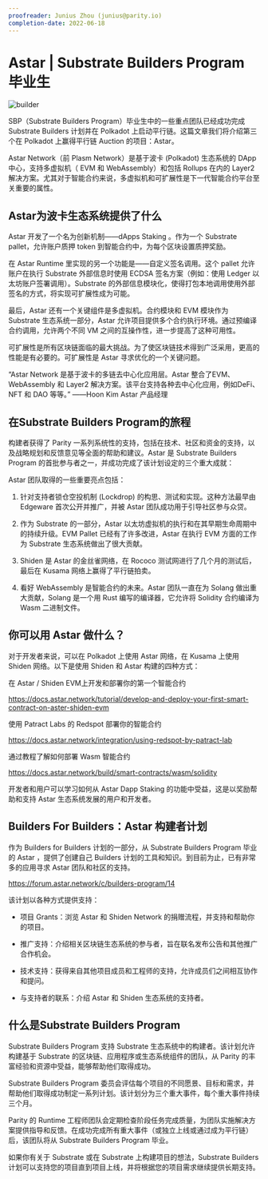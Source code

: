 ```yaml
---
proofreader: Junius Zhou (junius@parity.io)
completion-date: 2022-06-18
---
```


# Astar | Substrate Builders Program 毕业生

![builder](assets/builder.jpeg)

SBP（Substrate Builders Program）毕业生中的一些重点团队已经成功完成 Substrate Builders 计划并在 Polkadot 上启动平行链。这篇文章我们将介绍第三个在 Polkadot 上赢得平行链 Auction 的项目：Astar。

Astar Network（前 Plasm Network）是基于波卡 (Polkadot) 生态系统的 DApp 中心，支持多虚拟机（ EVM 和 WebAssembly）和包括 Rollups 在内的 Layer2 解决方案。尤其对于智能合约来说，多虚拟机和可扩展性是下一代智能合约平台至关重要的属性。

## Astar为波卡生态系统提供了什么
 
Astar 开发了一个名为创新机制——dApps Staking 。作为一个 Substrate pallet，允许账户质押 token 到智能合约中，为每个区块设置质押奖励。

在 Astar Runtime 里实现的另一个功能是——自定义签名调用。这个 pallet 允许账户在执行 Substrate 外部信息时使用 ECDSA 签名方案（例如：使用 Ledger 以太坊账户签署调用）。Substrate 的外部信息模块化，使得打包本地调用使用外部签名的方式，将实现可扩展性成为可能。

最后，Astar 还有一个关键组件是多虚拟机。合约模块和 EVM 模块作为 Substrate 生态系统一部分，Astar 允许项目提供多个合约执行环境。通过预编译合约调用，允许两个不同 VM 之间的互操作性，进一步提高了这种可用性。

可扩展性是所有区块链面临的最大挑战。为了使区块链技术得到广泛采用，更高的性能是有必要的。可扩展性是 Astar 寻求优化的一个关键问题。

“Astar Network 是基于波卡的多链去中心化应用层。Astar 整合了EVM、WebAssembly 和 Layer2 解决方案。该平台支持各种去中心化应用，例如DeFi、NFT 和 DAO 等等。”
——Hoon Kim Astar 产品经理

## 在Substrate Builders Program的旅程

构建者获得了 Parity 一系列系统性的支持，包括在技术、社区和资金的支持，以及战略规划和反馈意见等全面的帮助和建议。Astar 是 Substrate Builders Program 的首批参与者之一，并成功完成了该计划设定的三个重大成就：

Astar 团队取得的一些重要亮点包括：

1. 针对支持者锁仓空投机制 (Lockdrop) 的构思、测试和实现。这种方法最早由 Edgeware 首次公开并推广，并被 Astar 团队成功用于引导社区参与众贷。

2. 作为 Substrate 的一部分，Astar 以太坊虚拟机的执行和在其早期生命周期中的持续升级。EVM Pallet 已经有了许多改进，Astar 在执行 EVM 方面的工作为 Substrate 生态系统做出了很大贡献。


3. Shiden 是 Astar 的金丝雀网络，在 Rococo 测试网进行了几个月的测试后，最后在 Kusama 网络上赢得了平行链拍卖。

4. 看好 WebAssembly 是智能合约的未来。Astar 团队一直在为 Solang 做出重大贡献，Solang 是一个用 Rust 编写的编译器，它允许将 Solidity 合约编译为 Wasm 二进制文件。

## 你可以用 Astar 做什么？

对于开发者来说，可以在 Polkadot 上使用 Astar 网络，在 Kusama 上使用 Shiden 网络。以下是使用 Shiden 和 Astar 构建的四种方式：

在 Astar / Shiden EVM上开发和部署你的第一个智能合约

https://docs.astar.network/tutorial/develop-and-deploy-your-first-smart-contract-on-aster-shiden-evm

使用 Patract Labs 的 Redspot 部署你的智能合约

https://docs.astar.network/integration/using-redspot-by-patract-lab

通过教程了解如何部署 Wasm 智能合约

https://docs.astar.network/build/smart-contracts/wasm/solidity

开发者和用户可以学习如何从 Astar Dapp Staking 的功能中受益，这是以奖励帮助和支持 Astar 生态系统发展的用户和开发者。    

## Builders For Builders：Astar 构建者计划 

作为 Builders for Builders 计划的一部分，从 Substrate Builders Program 毕业的 Astar ，提供了创建自己 Builders 计划的工具和知识。到目前为止，已有非常多的应用寻求 Astar 团队和社区的支持。

https://forum.astar.network/c/builders-program/14


该计划以各种方式提供支持：

- 项目 Grants：浏览 Astar 和 Shiden Network 的捐赠流程，并支持和帮助你的项目。

- 推广支持：介绍相关区块链生态系统的参与者，旨在联名发布公告和其他推广合作机会。

- 技术支持：获得来自其他项目成员和工程师的支持，允许成员们之间相互协作和提问。

- 与支持者的联系：介绍 Astar 和 Shiden 生态系统的支持者。

## 什么是Substrate Builders Program

Substrate Builders Program 支持 Substrate 生态系统中的构建者。该计划允许构建基于 Substrate 的区块链、应用程序或生态系统组件的团队，从 Parity 的丰富经验和资源中受益，能够帮助他们取得成功。

Substrate Builders Program 委员会评估每个项目的不同愿景、目标和需求，并帮助他们取得成功制定一系列计划。该计划分为三个重大事件，每个重大事件持续三个月。

Parity 的 Runtime 工程师团队会定期检查阶段任务完成质量，为团队实施解决方案提供指导和反馈。在成功完成所有重大事件（或独立上线或通过成为平行链）后，该团队将从 Substrate Builders Program 毕业。

如果你有关于 Substrate 或在 Substrate 上构建项目的想法，Substrate Builders 计划可以支持您的项目直到项目上线，并将根据您的项目需求继续提供长期支持。